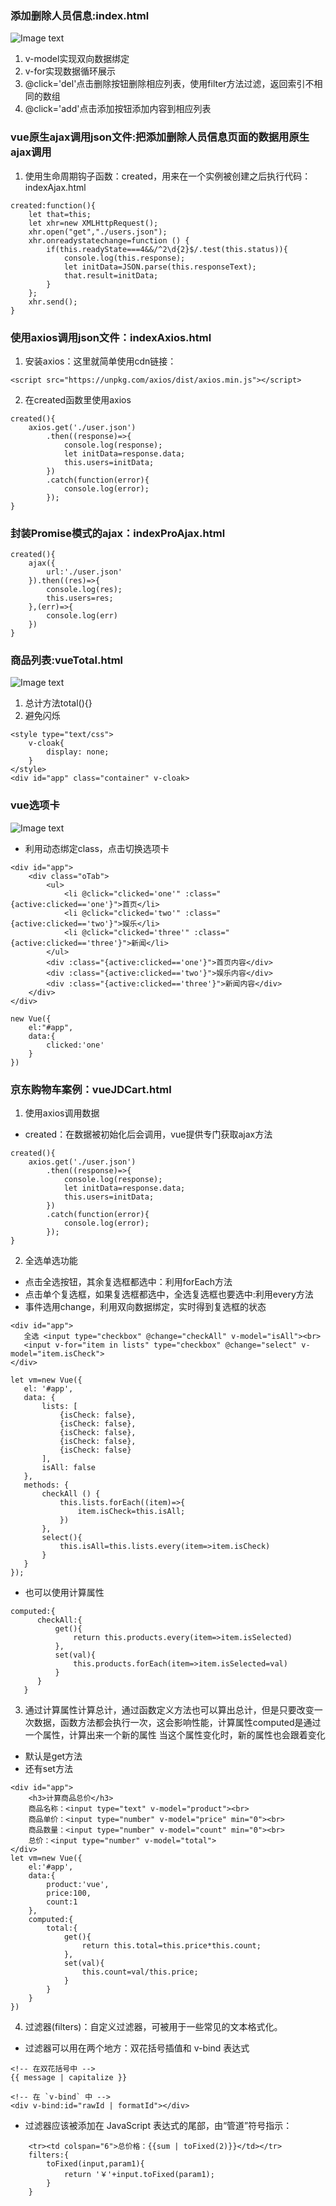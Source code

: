 ### 添加删除人员信息:index.html
![Image text](https://github.com/wlimiy/Note/blob/master/vueAddDel/images/img.png)
1. v-model实现双向数据绑定
2. v-for实现数据循环展示
3. @click='del'点击删除按钮删除相应列表，使用filter方法过滤，返回索引不相同的数组
4. @click='add'点击添加按钮添加内容到相应列表
### vue原生ajax调用json文件:把添加删除人员信息页面的数据用原生ajax调用
1. 使用生命周期钩子函数：created，用来在一个实例被创建之后执行代码：indexAjax.html
```
created:function(){
    let that=this;
    let xhr=new XMLHttpRequest();
    xhr.open("get","./users.json");
    xhr.onreadystatechange=function () {
        if(this.readyState===4&&/^2\d{2}$/.test(this.status)){
            console.log(this.response);
            let initData=JSON.parse(this.responseText);
            that.result=initData;
        }
    };
    xhr.send();
}
```
### 使用axios调用json文件：indexAxios.html
1. 安装axios：这里就简单使用cdn链接：
```
<script src="https://unpkg.com/axios/dist/axios.min.js"></script>
```
2. 在created函数里使用axios
```
created(){
    axios.get('./user.json')
        .then((response)=>{
            console.log(response);
            let initData=response.data;
            this.users=initData;
        })
        .catch(function(error){
            console.log(error);
        });
}
```
### 封装Promise模式的ajax：indexProAjax.html
```
created(){
    ajax({
        url:'./user.json'
    }).then((res)=>{
        console.log(res);
        this.users=res;
    },(err)=>{
        console.log(err)
    })
}
```
### 商品列表:vueTotal.html
![Image text](https://github.com/wlimiy/Note/blob/master/vueAddDel/images/vuetotal.png)
1. 总计方法total(){}
2. 避免闪烁
```
<style type="text/css">
    v-cloak{
        display: none;
    }
</style>
<div id="app" class="container" v-cloak>
```
### vue选项卡
![Image text](https://github.com/wlimiy/Note/blob/master/vueAddDel/images/vueTab.png)
  - 利用动态绑定class，点击切换选项卡
```
<div id="app">
    <div class="oTab">
        <ul>
            <li @click="clicked='one'" :class="{active:clicked=='one'}">首页</li>
            <li @click="clicked='two'" :class="{active:clicked=='two'}">娱乐</li>
            <li @click="clicked='three'" :class="{active:clicked=='three'}">新闻</li>
        </ul>
        <div :class="{active:clicked=='one'}">首页内容</div>
        <div :class="{active:clicked=='two'}">娱乐内容</div>
        <div :class="{active:clicked=='three'}">新闻内容</div>
    </div>
</div>

new Vue({
    el:"#app",
    data:{
        clicked:'one'
    }
})
```
### 京东购物车案例：vueJDCart.html
1. 使用axios调用数据
 - created：在数据被初始化后会调用，vue提供专门获取ajax方法
```
created(){
    axios.get('./user.json')
        .then((response)=>{
            console.log(response);
            let initData=response.data;
            this.users=initData;
        })
        .catch(function(error){
            console.log(error);
        });
}
```
2. 全选单选功能
 - 点击全选按钮，其余复选框都选中：利用forEach方法
 - 点击单个复选框，如果复选框都选中，全选复选框也要选中:利用every方法
 - 事件选用change，利用双向数据绑定，实时得到复选框的状态
 ```
<div id="app">
    全选 <input type="checkbox" @change="checkAll" v-model="isAll"><br>
    <input v-for="item in lists" type="checkbox" @change="select" v-model="item.isCheck">
</div>

let vm=new Vue({
    el: '#app',
    data: {
        lists: [
            {isCheck: false},
            {isCheck: false},
            {isCheck: false},
            {isCheck: false},
            {isCheck: false}
        ],
        isAll: false
    },
    methods: {
        checkAll () {
            this.lists.forEach((item)=>{
                item.isCheck=this.isAll;
            })
        },
        select(){
            this.isAll=this.lists.every(item=>item.isCheck)
        }
    }
});
 ```
 - 也可以使用计算属性

  ```
 computed:{
        checkAll:{
            get(){
                return this.products.every(item=>item.isSelected)
            },
            set(val){
                this.products.forEach(item=>item.isSelected=val)
            }
        }
     }
 ```
3. 通过计算属性计算总计，通过函数定义方法也可以算出总计，但是只要改变一次数据，函数方法都会执行一次，这会影响性能，计算属性computed是通过一个属性，计算出来一个新的属性 当这个属性变化时，新的属性也会跟着变化
 - 默认是get方法
 - 还有set方法
 ```
 <div id="app">
     <h3>计算商品总价</h3>
     商品名称：<input type="text" v-model="product"><br>
     商品单价：<input type="number" v-model="price" min="0"><br>
     商品数量：<input type="number" v-model="count" min="0"><br>
     总价：<input type="number" v-model="total">
 </div>
 let vm=new Vue({
     el:'#app',
     data:{
         product:'vue',
         price:100,
         count:1
     },
     computed:{
         total:{
             get(){
                 return this.total=this.price*this.count;
             },
             set(val){
                 this.count=val/this.price;
             }
         }
     }
 })
 ```
 4. 过滤器(filters)：自定义过滤器，可被用于一些常见的文本格式化。
 - 过滤器可以用在两个地方：双花括号插值和 v-bind 表达式
 ```
 <!-- 在双花括号中 -->
 {{ message | capitalize }}

 <!-- 在 `v-bind` 中 -->
 <div v-bind:id="rawId | formatId"></div>
 ```
 - 过滤器应该被添加在 JavaScript 表达式的尾部，由“管道”符号指示：
 ```
     <tr><td colspan="6">总价格：{{sum | toFixed(2)}}</td></tr>
     filters:{
         toFixed(input,param1){
             return '￥'+input.toFixed(param1);
         }
     }
 ```